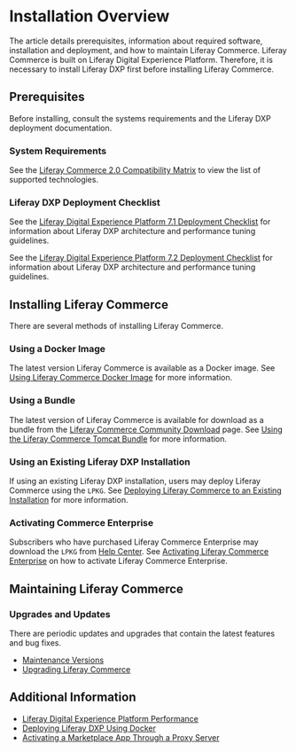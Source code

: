 # Installation Overview

The article details prerequisites, information about required software, installation and deployment, and how to maintain Liferay Commerce. Liferay Commerce is built on Liferay Digital Experience Platform. Therefore, it is necessary to install Liferay DXP first before installing Liferay Commerce.

## Prerequisites

Before installing, consult the systems requirements and the Liferay DXP deployment documentation.

### System Requirements

See the [Liferay Commerce 2.0 Compatibility Matrix](https://web.liferay.com/documents/14/21598941/Liferay+Commerce+2.0+Compatibility+Matrix/0ed97477-f5a7-40a6-b5ab-f00d5e01b75f) to view the list of supported technologies.

### Liferay DXP Deployment Checklist

See the [Liferay Digital Experience Platform 7.1 Deployment Checklist](https://www.liferay.com/documents/10182/3292406/Liferay+DXP+7.1+Deployment+Checklist/cacaac23-9e02-411a-dcc9-adf86f95c513) for information about Liferay DXP architecture and performance tuning guidelines.

See the [Liferay Digital Experience Platform 7.2 Deployment Checklist](https://www.liferay.com/documents/10182/3292406/Liferay+DXP+7.2+Deployment+Checklist.pdf/22dee290-6b06-0bdc-aa89-30bb88d1d42e?t=1566483298239) for information about Liferay DXP architecture and performance tuning guidelines.

## Installing Liferay Commerce

There are several methods of installing Liferay Commerce.

### Using a Docker Image

The latest version Liferay Commerce is available as a Docker image. See [Using Liferay Commerce Docker Image](./using-the-liferay-commerce-docker-image.md) for more information.

### Using a Bundle

The latest version of Liferay Commerce is available for download as a bundle from the [Liferay Commerce Community Download](https://commerce.liferay.dev/download) page. See [Using the Liferay Commerce Tomcat Bundle](./using-the-liferay-commerce-tomcat-bundle.md) for more information.

### Using an Existing Liferay DXP Installation

If using an existing Liferay DXP installation, users may deploy Liferay Commerce using the `LPKG`. See [Deploying Liferay Commerce to an Existing Installation](./deploying-liferay-commerce-to-an-existing-liferay-installation.md) for more information.

### Activating Commerce Enterprise

Subscribers who have purchased Liferay Commerce Enterprise may download the `LPKG` from [Help Center](https://customer.liferay.com/downloads). See [Activating Liferay Commerce Enterprise](./activating-liferay-commerce-enterprise.md) on how to activate Liferay Commerce Enterprise.

## Maintaining Liferay Commerce

### Upgrades and Updates

There are periodic updates and upgrades that contain the latest features and bug fixes.

* [Maintenance Versions](../get-help/commerce-enterprise-support/liferay-commerce-fix-delivery-method.md)
* [Upgrading Liferay Commerce](./upgrading-liferay-commerce.md)

## Additional Information

* [Liferay Digital Experience Platform Performance](https://www.liferay.com/documents/10182/3292406/Liferay+DXP+Performance+-+Benchmark+Study+of+Liferay+DXP+7.1/fe7d4cd2-2efc-b5cc-9680-825ec9bad5be)
* [Deploying Liferay DXP Using Docker](https://www.liferay.com/documents/10182/1645493/Deploying%20Liferay%20DXP%20Using%20Docker)
* [Activating a Marketplace App Through a Proxy Server](https://help.liferay.com/hc/en-us/articles/360018427391)
